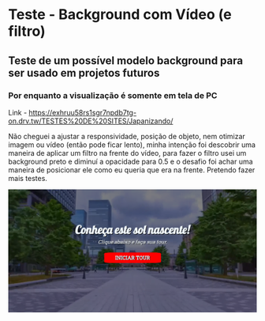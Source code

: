 # Teste - Background com Vídeo (e filtro)
## Teste de um possível modelo background para ser usado em projetos futuros
### Por enquanto a visualização é somente em tela de PC

Link - https://exhruu58rs1sgr7npdb7tg-on.drv.tw/TESTES%20DE%20SITES/Japanizando/

Não cheguei a ajustar a responsividade, posição de objeto, nem otimizar imagem ou vídeo (então pode ficar lento), minha intenção foi descobrir uma maneira de aplicar um filtro na frente do vídeo, para fazer o filtro usei um background preto e diminuí a opacidade para 0.5 e o desafio foi achar uma maneira de posicionar ele como eu queria que era na frente. Pretendo fazer mais testes.

![print](https://github.com/stamorim28/teste-backgroundvideo/blob/master/print.png)
